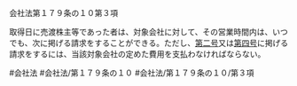 会社法第１７９条の１０第３項

取得日に売渡株主等であった者は、対象会社に対して、その営業時間内は、いつでも、次に掲げる請求をすることができる。ただし、[第二号](会社法＿＿＿＿第１７９条の１０第３項第２号)又は[第四号](会社法＿＿＿＿第１７９条の１０第３項第４号)に掲げる請求をするには、当該対象会社の定めた費用を支払わなければならない。

#会社法
#会社法/第１７９条の１０
#会社法/第１７９条の１０/第３項
